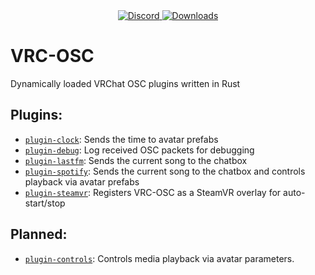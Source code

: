<div align="center">
  <a href="https://discord.shaybox.com">
    <img alt="Discord" src="https://img.shields.io/discord/824865729445888041?color=404eed&label=Discord&logo=Discord&logoColor=FFFFFF">
  </a>
  <a href="https://github.com/shaybox/vrc-osc/releases/latest">
    <img alt="Downloads" src="https://img.shields.io/github/downloads/shaybox/vrc-osc/total?color=3fb950&label=Downloads&logo=github&logoColor=FFFFFF">
  </a>
</div>

# VRC-OSC

Dynamically loaded VRChat OSC plugins written in Rust

## Plugins:

- [`plugin-clock`](/plugin-clock): Sends the time to avatar prefabs
- [`plugin-debug`](/plugin-debug): Log received OSC packets for debugging
- [`plugin-lastfm`](/plugin-lastfm): Sends the current song to the chatbox
- [`plugin-spotify`](/plugin-spotify): Sends the current song to the chatbox and controls playback via avatar prefabs
- [`plugin-steamvr`](/plugin-steamvr): Registers VRC-OSC as a SteamVR overlay for auto-start/stop

## Planned:

- [`plugin-controls`](/plugin-controls): Controls media playback via avatar parameters.
